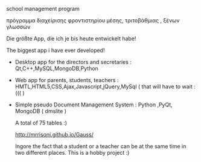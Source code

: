 school management program

πρόγραμμα διαχείρισης φροντιστηρίου μέσης,  τριτοβάθμιας , ξένων γλωσσών


Die größte App, die ich je bis heute  entwickelt habe!

The biggest app i have ever developed!

- Desktop app for the directors and secretaries : Qt,C++,MySQL,MongoDB,Python 

- Web app for parents, students, teachers : HMTL,HTML5,CSS,Ajax,Javascript,jQuery,MySql (  that will have to wait  :((( )

- Simple pseudo Document Management System : Python ,PyQt, MongoDB ( dmslite )

  A total of 75 tables :)
  
  http://mrrisoni.github.io/Gauss/
  
  
  Ingore the fact that a student or a teacher can be at the same time in two different places. This is a hobby project :) 